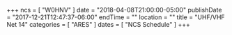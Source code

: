 +++
ncs = [ "W0HNV" ]
date = "2018-04-08T21:00:00-05:00"
publishDate = "2017-12-21T12:47:37-06:00"
endTime = ""
location = ""
title = "UHF/VHF Net 14"
categories = [ "ARES" ]
dates = [ "NCS Schedule" ]
+++
